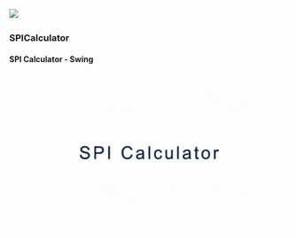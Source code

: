 <img src="src/icon/icon.ico" width="50"/>

### SPICalculator
#### SPI Calculator - Swing

<img src="src/outputVideo/SPICalculator.gif" width="700"/>
